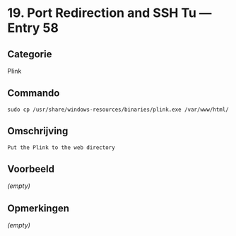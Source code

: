 # 19. Port Redirection and SSH Tu — Entry 58

## Categorie

Plink

## Commando

```
sudo cp /usr/share/windows-resources/binaries/plink.exe /var/www/html/
```

## Omschrijving

```
Put the Plink to the web directory
```

## Voorbeeld

_(empty)_

## Opmerkingen

_(empty)_

